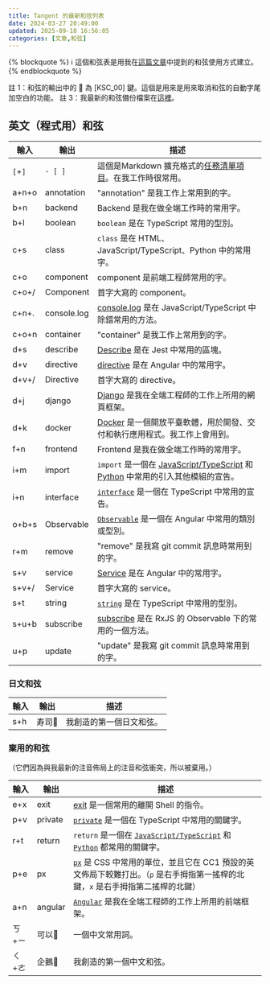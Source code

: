 ```yaml
---
title: Tangent 的最新和弦列表
date: 2024-03-27 20:49:00
updated: 2025-09-18 16:56:05
categories: [文章,和弦]
---
```

{% blockquote %}
:information_source: 這個和弦表是用我在<a href="{% post_path tangent-的和弦用法 %}">這篇文章</a>中提到的和弦使用方式建立。
{% endblockquote %}

註 1：和弦的輸出中的 :no_entry_sign: 為 [KSC_00] 鍵。這個是用來是用來取消和弦的自動字尾加空白的功能。 
註 3：我最新的和弦備份檔案在[這裡](https://raw.githubusercontent.com/andy23512/setting-files/master/CharaChorder/chords.json)。

## 英文（程式用）和弦

|輸入|輸出|描述|
|-|-|-|
|`[`+`]`|`- [ ]`|這個是Markdown 擴充格式的[任務清單項目](https://www.markdownguide.org/extended-syntax/#task-lists)。在我工作時很常用。|
|a+n+o|annotation|"annotation" 是我工作上常用到的字。|
|b+n|backend|Backend 是我在做全端工作時的常用字。|
|b+l|boolean|`boolean` 是在 TypeScript 常用的型別。|
|c+s|class|`class` 是在 HTML、JavaScript/TypeScript、Python 中的常用字。|
|c+o|component|component 是前端工程師常用的字。|
|c+o+/|Component|首字大寫的 component。|
|c+n+.|console.log|[console.log](https://developer.mozilla.org/en-US/docs/Web/API/console/log_static) 是在 JavaScript/TypeScript 中除錯常用的方法。|
|c+o+n|container|"container" 是我工作上常用到的字。|
|d+s|describe|[Describe](https://jestjs.io/docs/api#describename-fn) 是在 Jest 中常用的區塊。|
|d+v|directive|[directive](https://angular.dev/guide/directives) 是在 Angular 中的常用字。|
|d+v+/|Directive|首字大寫的 directive。|
|d+j|django|[Django](https://www.djangoproject.com/) 是我在全端工程師的工作上所用的網頁框架。|
|d+k|docker|[Docker](https://www.docker.com/) 是一個開放平臺軟體，用於開發、交付和執行應用程式。我工作上會用到。|
|f+n|frontend|Frontend 是我在做全端工作時的常用字。|
|i+m|import|`import` 是一個在 [JavaScript/TypeScript](https://developer.mozilla.org/zh-TW/docs/Web/JavaScript/Reference/Statements/import) 和 [Python](https://docs.python.org/zh-tw/3/tutorial/modules.html) 中常用的引入其他模組的宣告。|
|i+n|interface|[`interface`](https://www.typescriptlang.org/docs/handbook/2/everyday-types.html#interfaces) 是一個在 TypeScript 中常用的宣告。|
|o+b+s|Observable|[`Observable`](https://rxjs.dev/api/index/class/Observable) 是一個在 Angular 中常用的類別或型別。|
|r+m|remove|"remove" 是我寫 git commit 訊息時常用到的字。|
|s+v|service|[Service](https://angular.dev/guide/di/creating-injectable-service) 是在 Angular 中的常用字。|
|s+v+/|Service|首字大寫的 service。|
|s+t|string|[`string`](https://www.typescriptlang.org/docs/handbook/2/everyday-types.html#the-primitives-string-number-and-boolean) 是在 TypeScript 中常用的型別。|
|s+u+b|subscribe|[subscribe](https://rxjs.dev/api/index/class/Observable#subscribe) 是在 RxJS 的 Observable 下的常用的一個方法。|
|u+p|update|"update" 是我寫 git commit 訊息時常用到的字。|

### 日文和弦

|輸入|輸出|描述|
|-|-|-|
|s+h|寿司:no_entry_sign:|我創造的第一個日文和弦。|

### 棄用的和弦

（它們因為與我最新的注音佈局上的注音和弦衝突，所以被棄用。）

|輸入|輸出|描述|
|-|-|-|
|e+x|exit|[exit](https://zh.wikipedia.org/wiki/Exit_(%E5%91%BD%E4%BB%A4)) 是一個常用的離開 Shell 的指令。|
|p+v|private|[`private`](https://www.typescriptlang.org/docs/handbook/2/classes.html#private) 是一個在 TypeScript 中常用的關鍵字。|
|r+t|return|`return` 是一個在  [`JavaScript/TypeScript`](https://developer.mozilla.org/zh-TW/docs/Web/JavaScript/Reference/Statements/return) 和 [`Python`](https://docs.python.org/zh-tw/3/tutorial/controlflow.html#defining-functions) 都常用的關鍵字。|
|p+e|px|[`px`](https://developer.mozilla.org/zh-TW/docs/Glossary/CSS_pixel) 是 CSS 中常用的單位，並且它在 CC1 預設的英文佈局下較難打出。（`p` 是右手拇指第一搖桿的北鍵，`x` 是右手拇指第二搖桿的北鍵）|
|a+n|angular|[`Angular`](https://angular.tw/) 是我在全端工程師的工作上所用的前端框架。|
|ㄎ+ㄧ|可以:no_entry_sign:|一個中文常用詞。|
|ㄑ+ㄜ|企鵝:no_entry_sign:|我創造的第一個中文和弦。|

